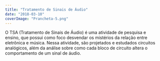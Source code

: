 ```yaml
---
title: "Tratamento de Sinais de Áudio"
date: "2018-03-10"
coverImage: "Prancheta-5.png"
---
```


O TSA (Tratamento de Sinais de Áudio) é uma atividade de pesquisa e ensino, que possui como foco desvendar os mistérios da relação entre eletrônica e música. Nessa atividade, são projetados e estudados circuitos analógicos, além da análise sobre como cada bloco de circuito altera o comportamento de um sinal de áudio.
